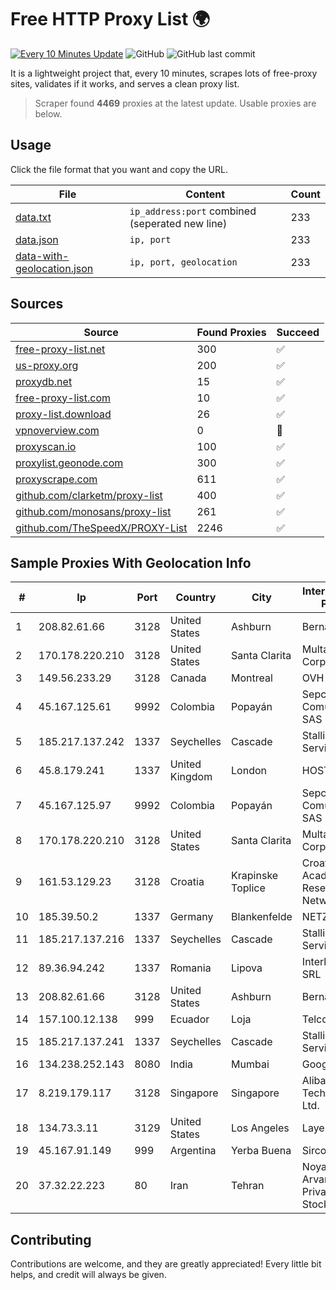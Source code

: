 
# Free HTTP Proxy List 🌍

[![Every 10 Minutes Update](https://github.com/mertguvencli/http-proxy-list/actions/workflows/main.yml/badge.svg?branch=main)](https://github.com/mertguvencli/http-proxy-list/actions/workflows/main.yml)
![GitHub](https://img.shields.io/github/license/mertguvencli/http-proxy-list)
![GitHub last commit](https://img.shields.io/github/last-commit/mertguvencli/http-proxy-list)

It is a lightweight project that, every 10 minutes, scrapes lots of free-proxy sites, validates if it works, and serves a clean proxy list.


> Scraper found **4469** proxies at the latest update. Usable proxies are below.

## Usage

Click the file format that you want and copy the URL.


|File|Content|Count|
|----|-------|-----|
|[data.txt](https://raw.githubusercontent.com/mertguvencli/http-proxy-list/main/proxy-list/data.txt)|`ip_address:port` combined (seperated new line)|233|
|[data.json](https://raw.githubusercontent.com/mertguvencli/http-proxy-list/main/proxy-list/data.json)|`ip, port`|233|
|[data-with-geolocation.json](https://raw.githubusercontent.com/mertguvencli/http-proxy-list/main/proxy-list/data-with-geolocation.json)|`ip, port, geolocation`|233|

## Sources

|Source|Found Proxies|Succeed|
|------|-------------|-------|
|[free-proxy-list.net](https://free-proxy-list.net)|300|✅|
|[us-proxy.org](https://www.us-proxy.org)|200|✅|
|[proxydb.net](http://proxydb.net)|15|✅|
|[free-proxy-list.com](https://free-proxy-list.com/?page=&port=&type%5B%5D=http&type%5B%5D=https&up_time=0&search=Search)|10|✅|
|[proxy-list.download](https://www.proxy-list.download/HTTP)|26|✅|
|[vpnoverview.com](https://vpnoverview.com/privacy/anonymous-browsing/free-proxy-servers)|0|🚫|
|[proxyscan.io](https://www.proxyscan.io)|100|✅|
|[proxylist.geonode.com](https://proxylist.geonode.com/api/proxy-list?limit=300&page=1&sort_by=lastChecked&sort_type=desc&protocols=http,https)|300|✅|
|[proxyscrape.com](https://api.proxyscrape.com/v2/?request=displayproxies&protocol=http&timeout=10000&country=all&ssl=all&anonymity=all)|611|✅|
|[github.com/clarketm/proxy-list](https://raw.githubusercontent.com/clarketm/proxy-list/master/proxy-list-raw.txt)|400|✅|
|[github.com/monosans/proxy-list](https://raw.githubusercontent.com/monosans/proxy-list/main/proxies/http.txt)|261|✅|
|[github.com/TheSpeedX/PROXY-List](https://raw.githubusercontent.com/TheSpeedX/PROXY-List/master/http.txt)|2246|✅|


## Sample Proxies With Geolocation Info

|#|Ip|Port|Country|City|Internet Service Provider|
|-|--|----|-------|----|-------------------------|
|1|208.82.61.66|3128|United States|Ashburn|Bernardi Sounds|
|2|170.178.220.210|3128|United States|Santa Clarita|Multacom Corporation|
|3|149.56.233.29|3128|Canada|Montreal|OVH Hosting|
|4|45.167.125.61|9992|Colombia|Popayán|Sepcom Comunicaciones SAS|
|5|185.217.137.242|1337|Seychelles|Cascade|Stallion Network Services Limited|
|6|45.8.179.241|1337|United Kingdom|London|HOSTLAND|
|7|45.167.125.97|9992|Colombia|Popayán|Sepcom Comunicaciones SAS|
|8|170.178.220.210|3128|United States|Santa Clarita|Multacom Corporation|
|9|161.53.129.23|3128|Croatia|Krapinske Toplice|Croatian Academic and Research Network|
|10|185.39.50.2|1337|Germany|Blankenfelde|NETZNUTZ|
|11|185.217.137.216|1337|Seychelles|Cascade|Stallion Network Services Limited|
|12|89.36.94.242|1337|Romania|Lipova|Interkvm Host SRL|
|13|208.82.61.66|3128|United States|Ashburn|Bernardi Sounds|
|14|157.100.12.138|999|Ecuador|Loja|Telconet S.A|
|15|185.217.137.241|1337|Seychelles|Cascade|Stallion Network Services Limited|
|16|134.238.252.143|8080|India|Mumbai|Google LLC|
|17|8.219.179.117|3128|Singapore|Singapore|Alibaba (US) Technology Co., Ltd.|
|18|134.73.3.11|3129|United States|Los Angeles|LayerHost|
|19|45.167.91.149|999|Argentina|Yerba Buena|Sircom S.R.L.|
|20|37.32.22.223|80|Iran|Tehran|Noyan Abr Arvan Co. ( Private Joint Stock)|



## Contributing

Contributions are welcome, and they are greatly appreciated! Every
little bit helps, and credit will always be given.

